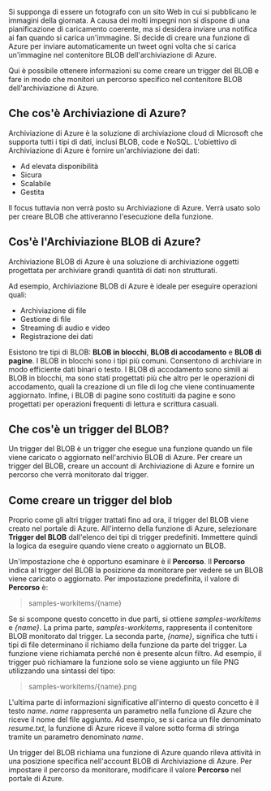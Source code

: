 Si supponga di essere un fotografo con un sito Web in cui si pubblicano le immagini della giornata. A causa dei molti impegni non si dispone di una pianificazione di caricamento coerente, ma si desidera inviare una notifica ai fan quando si carica un'immagine. Si decide di creare una funzione di Azure per inviare automaticamente un tweet ogni volta che si carica un'immagine nel contenitore BLOB dell'archiviazione di Azure.

Qui è possibile ottenere informazioni su come creare un trigger del BLOB e fare in modo che monitori un percorso specifico nel contenitore BLOB dell'archiviazione di Azure.

## <a name="what-is-azure-storage"></a>Che cos'è Archiviazione di Azure?

Archiviazione di Azure è la soluzione di archiviazione cloud di Microsoft che supporta tutti i tipi di dati, inclusi BLOB, code e NoSQL. L'obiettivo di Archiviazione di Azure è fornire un'archiviazione dei dati:

- Ad elevata disponibilità
- Sicura
- Scalabile
- Gestita

Il focus tuttavia non verrà posto su Archiviazione di Azure. Verrà usato solo per creare BLOB che attiveranno l'esecuzione della funzione.

## <a name="what-is-azure-blob-storage"></a>Cos'è l'Archiviazione BLOB di Azure?

Archiviazione BLOB di Azure è una soluzione di archiviazione oggetti progettata per archiviare grandi quantità di dati non strutturati. 

Ad esempio, Archiviazione BLOB di Azure è ideale per eseguire operazioni quali:

- Archiviazione di file
- Gestione di file
- Streaming di audio e video
- Registrazione dei dati

Esistono tre tipi di BLOB: **BLOB in blocchi**, **BLOB di accodamento** e **BLOB di pagine**. I BLOB in blocchi sono i tipi più comuni. Consentono di archiviare in modo efficiente dati binari o testo. I BLOB di accodamento sono simili ai BLOB in blocchi, ma sono stati progettati più che altro per le operazioni di accodamento, quali la creazione di un file di log che viene continuamente aggiornato. Infine, i BLOB di pagine sono costituiti da pagine e sono progettati per operazioni frequenti di lettura e scrittura casuali.

## <a name="what-is-a-blob-trigger"></a>Che cos'è un trigger del BLOB?

Un trigger del BLOB è un trigger che esegue una funzione quando un file viene caricato o aggiornato nell'archivio BLOB di Azure. Per creare un trigger del BLOB, creare un account di Archiviazione di Azure e fornire un percorso che verrà monitorato dal trigger.

## <a name="how-to-create-a-blob-trigger"></a>Come creare un trigger del blob

Proprio come gli altri trigger trattati fino ad ora, il trigger del BLOB viene creato nel portale di Azure. All'interno della funzione di Azure, selezionare **Trigger del BLOB** dall'elenco dei tipi di trigger predefiniti. Immettere quindi la logica da eseguire quando viene creato o aggiornato un BLOB.

Un'impostazione che è opportuno esaminare è il **Percorso**. Il **Percorso** indica al trigger del BLOB la posizione da monitorare per vedere se un BLOB viene caricato o aggiornato. Per impostazione predefinita, il valore di **Percorso** è: 

> samples-workitems/{name}

Se si scompone questo concetto in due parti, si ottiene *samples-workitems* e *{name}*. La prima parte, *samples-workitems*, rappresenta il contenitore BLOB monitorato dal trigger. La seconda parte, *{name}*, significa che tutti i tipi di file determinano il richiamo della funzione da parte del trigger. La funzione viene richiamata perché non è presente alcun filtro. Ad esempio, il trigger può richiamare la funzione solo se viene aggiunto un file PNG utilizzando una sintassi del tipo:

> samples-workitems/{name}.png

L'ultima parte di informazioni significative all'interno di questo concetto è il testo *name*. *name* rappresenta un parametro nella funzione di Azure che riceve il nome del file aggiunto. Ad esempio, se si carica un file denominato *resume.txt*, la funzione di Azure riceve il valore sotto forma di stringa tramite un parametro denominato *name*.

Un trigger del BLOB richiama una funzione di Azure quando rileva attività in una posizione specifica nell'account BLOB di Archiviazione di Azure. Per impostare il percorso da monitorare, modificare il valore **Percorso** nel portale di Azure.